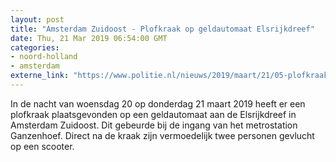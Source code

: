```yaml
---
layout: post
title: "Amsterdam Zuidoost - Plofkraak op geldautomaat Elsrijkdreef"
date: Thu, 21 Mar 2019 06:54:00 GMT
categories: 
- noord-holland 
- amsterdam 
externe_link: "https://www.politie.nl/nieuws/2019/maart/21/05-plofkraak-elsrijkdreef.html"
---
```


In de nacht van woensdag 20 op donderdag 21 maart 2019 heeft er een plofkraak plaatsgevonden op een geldautomaat aan de Elsrijkdreef in Amsterdam Zuidoost. Dit gebeurde bij de ingang van het metrostation Ganzenhoef.  Direct na de kraak zijn vermoedelijk twee personen gevlucht op een scooter.
